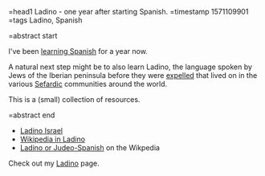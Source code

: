 =head1 Ladino - one year after starting Spanish.
=timestamp 1571109901
=tags Ladino, Spanish

=abstract start

I've been <a href="/spanish.html">learning Spanish</a> for a year now.

A natural next step might be to also learn Ladino, the language spoken by Jews of the Iberian peninsula before they were
<a href="https://en.wikipedia.org/wiki/Expulsion_of_Jews_from_Spain">expelled</a> that lived on in the various
<a href="https://en.wikipedia.org/wiki/Sephardi_Jews">Sefardic</a> communities around the world.

This is a (small) collection of resources.

=abstract end


<ul>
<li><a href="http://www.ladino-israel.org/">Ladino Israel</a></li>
<li><a href="https://lad.wikipedia.org/">Wikipedia in Ladino</a></li>
<li><a href="https://en.wikipedia.org/wiki/Judaeo-Spanish">Ladino or Judeo-Spanish</a> on the Wikpedia</li>
</ul>

Check out my <a href="/ladino.html">Ladino</a> page.

